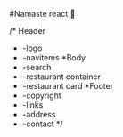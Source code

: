 #Namaste react 🚀

/* Header
 *   -logo
 *   -navitems
 *Body
 * -search
 * -restaurant container
 *   -restaurant card
 *Footer
 * -copyright
 * -links
 * -address
 * -contact
 */